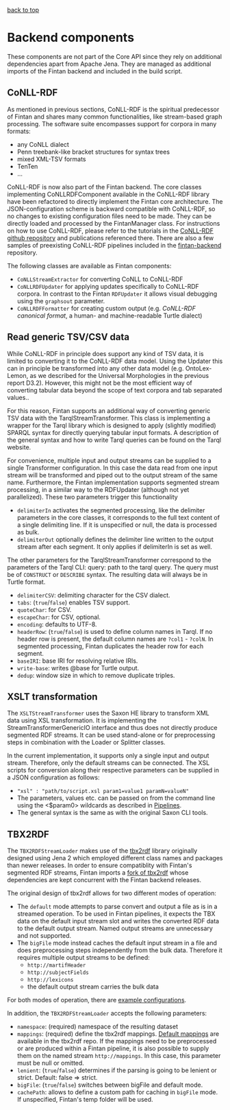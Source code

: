 [back to top](README.md)

# Backend components
These components are not part of the Core API since they rely on additional dependencies apart from Apache Jena. They are managed as additional imports of the Fintan backend and included in the build script.

## CoNLL-RDF
As mentioned in previous sections, CoNLL-RDF is the spiritual predecessor of Fintan and shares many common functionalities, like stream-based graph processing. The software suite encompasses support for corpora in many formats:
* any CoNLL dialect
* Penn treebank-like bracket structures for syntax trees
* mixed XML-TSV formats
* TenTen
* ...

CoNLL-RDF is now also part of the Fintan backend. The core classes implementing CoNLLRDFComponent available in the CoNLL-RDF library have been refactored to directly implement the Fintan core architecture. The JSON-configuration scheme is backward compatible with CoNLL-RDF, so no changes to existing configuration files need to be made. They can be directly loaded and processed by the FintanManager class. For instructions on how to use CoNLL-RDF, please refer to the tutorials in the [CoNLL-RDF github repository](https://github.com/acoli-repo/conll-rdf) and publications referenced there. There are also a few samples of preexisting CoNLL-RDF pipelines included in the [fintan-backend](https://github.com/acoli-repo/fintan-backend/tree/master/samples/conll-rdf) repository.

The following classes are available as Fintan components:
* `CoNLLStreamExtractor` for converting CoNLL to CoNLL-RDF
* `CoNLLRDFUpdater` for applying updates specifically to CoNLL-RDF corpora. In contrast to the Fintan `RDFUpdater` it allows visual debugging using the `graphsout` parameter.
* `CoNLLRDFFormatter` for creating custom output (e.g. *CoNLL-RDF canonical format*, a human- and machine-readable Turtle dialect)

## Read generic TSV/CSV data
While CoNLL-RDF in principle does support any kind of TSV data, it is limited to converting it to the CoNLL-RDF data model. Using the Updater this can in principle be transformed into any other data model (e.g. OntoLex-Lemon, as we described for the Universal Morphologies in the previous report D3.2). However, this might not be the most efficient way of converting tabular data beyond the scope of text corpora and tab separated values..

For this reason, Fintan supports an additional way of converting generic TSV data with the TarqlStreamTransformer. This class is implementing a wrapper for the Tarql library which is designed to apply (slightly modified) SPARQL syntax for directly querying tabular input formats. A description of the general syntax and how to write Tarql queries can be found on the Tarql website.

For convenience, multiple input and output streams can be supplied to a single Transformer configuration. In this case the data read from one input stream will be transformed and piped out to the output stream of the same name. Furthermore, the Fintan implementation supports segmented stream processing, in a similar way to the RDFUpdater (although not yet parallelized). These two parameters trigger this functionality
* `delimiterIn` activates the segmented processing, like the delimiter parameters in the core classes, it corresponds to the full text content of a single delimiting line. If it is unspecified or null, the data is processed as bulk.
* `delimiterOut` optionally defines the delimiter line written to the output stream after each segment. It only applies if delimiterIn is set as well.

The other parameters for the TarqlStreamTransformer correspond to the parameters of the Tarql CLI:
query: path to the tarql query. The query must be of `CONSTRUCT` or `DESCRIBE` syntax. The resulting data will always be in Turtle format.
* `delimiterCSV`: delimiting character for the CSV dialect.
* `tabs`: (`true`/`false`) enables TSV support.
* `quoteChar`: for CSV.
* `escapeChar`: for CSV, optional.
* `encoding`: defaults to UTF-8.
* `headerRow`: (`true`/`false`) is used to define column names in Tarql. If no header row is present, the default column names are `?col1` - `?colN`. In segmented processing, Fintan duplicates the header row for each segment.
* `baseIRI`: base IRI for resolving relative IRIs.
* `write-base`: writes @base for Turtle output.
* `dedup`: window size in which to remove duplicate triples.

## XSLT transformation
The `XSLTStreamTransformer` uses the Saxon HE library to transform XML data using XSL transformation. It is implementing the StreamTransformerGenericIO interface and thus does not directly produce segmented RDF streams. It can be used stand-alone or for preprocessing steps in combination with the Loader or Splitter classes. 

In the current implementation, it supports only a single input and output stream. Therefore, only the default streams can be connected. The XSL scripts for conversion along their respective parameters can be supplied in a JSON configuration as follows:
* `"xsl" : "path/to/script.xsl param1=value1 paramN=valueN"`
* The parameters, values etc. can be passed on from the command line using the <$param0> wildcards as described in [Pipelines](2-run-pipelines.md).
* The general syntax is the same as with the original Saxon CLI tools.

## TBX2RDF
The `TBX2RDFStreamLoader` makes use of the [tbx2rdf](https://github.com/cimiano/tbx2rdf) library originally designed using Jena 2 which employed different class names and packages than newer releases. In order to ensure compatiblity with Fintan's segmented RDF streams, Fintan imports a [fork of tbx2rdf](https://github.com/cfaeth/tbx2rdf) whose dependencies are kept concurrent with the Fintan backend releases.

The original design of tbx2rdf allows for two different modes of operation:

* The `default` mode attempts to parse convert and output a file as is in a streamed operation. To be used in Fintan pipelines, it expects the TBX data on the default input stream slot and writes the converted RDF data to the default output stream. Named output streams are unnecessary and not supported.
* The `bigFile` mode instead caches the default input stream in a file and does preprocessing steps independently from the bulk data. Therefore it requires multiple output streams to be defined:
    * `http://martifHeader`
    * `http://subjectFields`
    * `http://lexicons`
    * the default output stream carries the bulk data
    
For both modes of operation, there are [example configurations](https://github.com/acoli-repo/fintan-backend/tree/master/samples/tbx2rdf).

In addition, the `TBX2RDFStreamLoader` accepts the following parameters:
* `namespace`: (required) namespace of the resulting dataset
* `mappings`: (required) define the tbx2rdf mappings. [Default mappings](https://github.com/cfaeth/tbx2rdf/blob/master/mappings.default) are available in the tbx2rdf repo. If the mappings need to be preprocessed or are produced within a Fintan pipeline, it is also possible to supply them on the named stream `http://mappings`. In this case, this parameter must be null or omitted.
* `lenient`: (`true`/`false`) determines if the parsing is going to be lenient or strict. Default: false => strict.
* `bigFile`: (`true`/`false`) switches between bigFile and default mode.
* `cachePath`: allows to define a custom path for caching in `bigFile` mode. If unspecified, Fintan's temp folder will be used.

